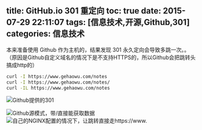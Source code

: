 title: GitHub.io 301 重定向
toc: true
date: 2015-07-29 22:11:07
tags: [信息技术,开源,Github,301]
categories: 信息技术
---

本来准备使用 Github 作为主机的，结果发现 301 永久定向会导致多跳一次。。
（原因是Github自定义域名的情况下是不支持HTTPS的，所以Github会把跳转头搞成http的）

```sh
curl -I https://www.gehaowu.com/notes
curl -I https://www.gehaowu.com/notes/
curl -IL https://www.gehaowu.com/notes
```

![Github提供的301](https://dn-gehaowu.qbox.me/notes/2015/07/githubcname1.png)
<!--more-->
![Github源模式，带/直接能获取数据](https://dn-gehaowu.qbox.me/notes/2015/07/githubcname2.png)
![自己的NGINX配置的情况下，让跳转直接走https://www.](https://dn-gehaowu.qbox.me/notes/2015/07/githubcname3.png)